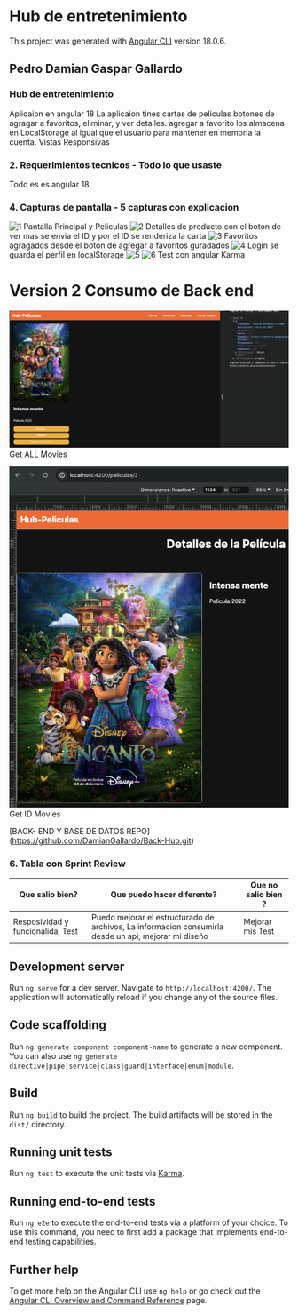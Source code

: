 # Hub de entretenimiento

This project was generated with [Angular CLI](https://github.com/angular/angular-cli) version 18.0.6.

## Pedro Damian Gaspar Gallardo

### Hub de entretenimiento 
Aplicaion en angular 18
La aplicaion tines cartas de peliculas botones de agragar a favoritos, eliminar, y ver detalles.
agregar a favorito los almacena en LocalStorage al igual que el usuario para mantener en memoria la cuenta.
Vistas Responsivas
### 2. Requerimientos tecnicos - Todo lo que usaste
Todo es es angular 18

### 4. Capturas de pantalla - 5 capturas con explicacion

![1](/public/Captura%20de%20pantalla%202024-07-14%20a%20la(s)%207.42.43 p.m..png)
Pantalla Principal y Peliculas
![2](/public/Captura%20de%20pantalla%202024-07-14%20a%20la(s)%207.47.26 p.m..png)
Detalles de producto con el boton de ver mas se envia el ID y por el ID se renderiza la carta
![3](/public/Captura%20de%20pantalla%202024-07-14%20a%20la(s)%207.50.44 p.m..png)
Favoritos agragados desde el boton de agregar a favoritos guradados
![4](/public/Captura%20de%20pantalla%202024-07-14%20a%20la(s)%207.54.53 p.m..png)
Login se guarda el perfil en localStorage
![5](/public/Captura%20de%20pantalla%202024-07-14%20a%20la(s)%207.56.35 p.m..png)
![6](/public/Captura%20de%20pantalla%202024-07-14%20a%20la(s)%207.52.35 p.m..png)
Test con angular Karma

# Version 2 Consumo de Back end 

![alt text](/public/image.png)
Get ALL Movies 

![alt text](/public/imageID.png)
Get ID Movies

[BACK- END Y BASE DE DATOS REPO] (https://github.com/DamianGallardo/Back-Hub.git)

### 6. Tabla con Sprint Review 

| Que salio bien?             | Que puedo hacer diferente?                | Que no salio bien ? |
------------------------------|-------------------------------------------|-----------------------
| Resposividad y funcionalida, Test  | Puedo mejorar el estructurado de archivos, La informacion consumirla desde un api, mejorar mi diseño | Mejorar mis Test
## Development server

Run `ng serve` for a dev server. Navigate to `http://localhost:4200/`. The application will automatically reload if you change any of the source files.

## Code scaffolding

Run `ng generate component component-name` to generate a new component. You can also use `ng generate directive|pipe|service|class|guard|interface|enum|module`.

## Build

Run `ng build` to build the project. The build artifacts will be stored in the `dist/` directory.

## Running unit tests

Run `ng test` to execute the unit tests via [Karma](https://karma-runner.github.io).

## Running end-to-end tests

Run `ng e2e` to execute the end-to-end tests via a platform of your choice. To use this command, you need to first add a package that implements end-to-end testing capabilities.

## Further help

To get more help on the Angular CLI use `ng help` or go check out the [Angular CLI Overview and Command Reference](https://angular.dev/tools/cli) page.
